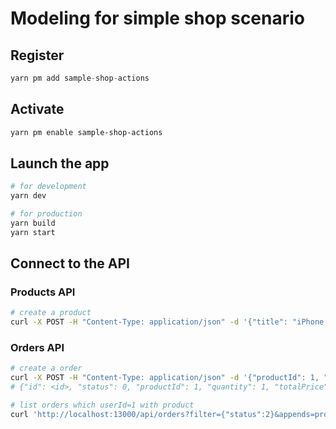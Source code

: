 # Modeling for simple shop scenario

## Register

```ts
yarn pm add sample-shop-actions
```

## Activate

```bash
yarn pm enable sample-shop-actions
```

## Launch the app

```bash
# for development
yarn dev

# for production
yarn build
yarn start
```

## Connect to the API

### Products API

```bash
# create a product
curl -X POST -H "Content-Type: application/json" -d '{"title": "iPhone 14 Pro", "price": 7999, "enabled": true, "inventory": 1}' "http://localhost:13000/api/products"
```

### Orders API

```bash
# create a order
curl -X POST -H "Content-Type: application/json" -d '{"productId": 1, "quantity": 1, "totalPrice": 0, "userId": 2}' 'http://localhost:13000/api/orders'
# {"id": <id>, "status": 0, "productId": 1, "quantity": 1, "totalPrice": 7999, "userId": 1}

# list orders which userId=1 with product
curl 'http://localhost:13000/api/orders?filter={"status":2}&appends=product'
```
